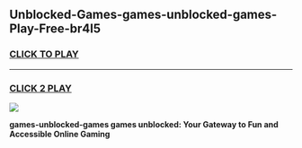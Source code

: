 
## Unblocked-Games-games-unblocked-games-Play-Free-br4l5
<h3>
<a href="https://premium76.site?title=games-unblocked-games&ref=24M">CLICK TO PLAY</a></h3>
<hr>

<h3>
<a href="https://premium76.site?title=games-unblocked-games&ref=24M">CLICK 2 PLAY</a>
  
</h3>

<a href="https://premium76.site?title=games-unblocked-games&ref=24M"><img src="https://clearcache.store/games.png"></a>


**games-unblocked-games games unblocked: Your Gateway to Fun and Accessible Online Gaming**
